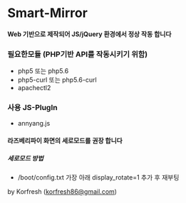 # Smart-Mirror

#### Web 기반으로 제작되어 JS/jQuery 환경에서 정상 작동 합니다

### 필요한모듈 (PHP기반 API를 작동시키기 위함)
+ php5 또는 php5.6
+ php5-curl 또는 php5.6-curl
+ apachectl2

### 사용 JS-PlugIn
+ annyang.js

#### 라즈베리파이 화면의 세로모드를 권장 합니다
##### 세로모드 방법
+ /boot/config.txt 가장 아래 display_rotate=1 추가 후 재부팅

by Korfresh (korfresh86@gmail.com)
